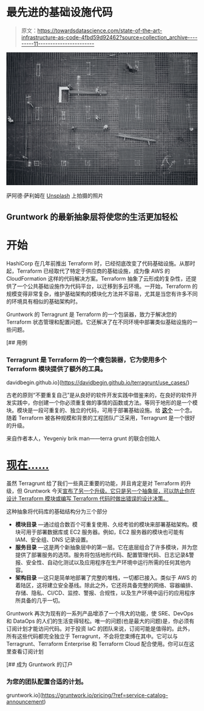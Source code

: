 # 最先进的基础设施代码

> 原文：<https://towardsdatascience.com/state-of-the-art-infrastructure-as-code-4fbd59d92462?source=collection_archive---------11----------------------->

![](img/f2f7fbb87ae11f483d45fbdab68fab82.png)

萨阿德·萨利姆在 [Unsplash](https://unsplash.com/s/photos/infrastructure?utm_source=unsplash&utm_medium=referral&utm_content=creditCopyText) 上拍摄的照片

## Gruntwork 的最新抽象层将使您的生活更加轻松

# 开始

HashiCorp 在几年前推出 Terraform 时，已经彻底改变了代码基础设施。从那时起，Terraform 已经取代了特定于供应商的基础设施，成为像 AWS 的 CloudFormation 这样的代码解决方案。Terraform 抽象了云形成的复杂性，还提供了一个公共基础设施作为代码平台，以迁移到多云环境。一开始，Terraform 的规模变得非常复杂，维护基础架构的模块化方法并不容易，尤其是当您有许多不同的环境具有相似的基础架构时。

Gruntwork 的 Terragrunt 是 Terraform 的一个包装器，致力于解决您的 Terraform 状态管理和配置问题。它还解决了在不同环境中部署类似基础设施的一些问题。

 [## 用例

### Terragrunt 是 Terraform 的一个瘦包装器，它为使用多个 Terraform 模块提供了额外的工具。

davidbegin.github.io](https://davidbegin.github.io/terragrunt/use_cases/) 

古老的原则“不要重复自己”是从良好的软件开发实践中借鉴来的，在良好的软件开发实践中，你创建一个你必须重复做的事情的函数或方法。等同于地形的是一个模块。模块是一段可重复的、独立的代码，可用于部署基础设施。给 [**这个**](https://medium.com/r?url=https%3A%2F%2Fblog.gruntwork.io%2Fterragrunt-how-to-keep-your-terraform-code-dry-and-maintainable-f61ae06959d8) 一个念。随着 Terraform 被各种规模和背景的工程团队广泛采用，Terragrunt 是一个很好的升级。

来自作者本人，Yevgeniy brik man——terra grunt 的联合创始人

# [现在……](https://linktr.ee/kovid)

虽然 Terragrunt 给了我们一些真正重要的功能，并且肯定是对 Terraform 的升级，但 Gruntwork 今天[宣布了另一个升级。它只是另一个抽象层，可以防止你在设计 Terraform 模块或编写 Terraform 代码时做出错误的设计决策。](https://blog.gruntwork.io/introducing-the-gruntwork-module-service-and-architecture-catalogs-eb3a21b99f70)

这种抽象将代码库的基础结构分为三个部分

*   **模块目录** —通过组合数百个可重复使用、久经考验的模块来部署基础架构。模块可用于部署数据库或 EC2 服务器。例如，EC2 服务器的模块也可能有 IAM、安全组、DNS 记录设置。
*   **服务目录** —这是两个新抽象层中的第一层。它在底层组合了许多模块，并为您提供了部署服务的选项。服务将包括地形代码、配置管理代码、日志记录&警报、安全性、自动化测试以及应用程序在生产环境中运行所需的任何其他内容。
*   **架构目录** —这只是简单地部署了完整的堆栈，一切都已接入。类似于 AWS 的着陆区，这将建立安全基线。除此之外，它还将具备完整的网络、容器编排、存储、隐私、CI/CD、监控、警报、合规性，以及生产环境中运行的应用程序所具备的几乎一切。

Gruntwork 再次为现有的一系列产品增添了一个伟大的功能，使 SRE、DevOps 和 DataOps 的人们的生活变得轻松。唯一的问题(也是最大的问题)是，你必须有订阅计划才能访问代码。对于投资 IaC 的团队来说，订阅可能是值得的。此外，所有这些代码都完全独立于 Terragrunt，不会将您束缚在其中。它可以与 Terragrunt、Terraform Enterprise 和 Terraform Cloud 配合使用。你可以在这里查看订阅计划

[](https://gruntwork.io/pricing/?ref=service-catalog-announcement) [## 成为 Gruntwork 的订户

### 为您的团队配置合适的计划。

gruntwork.io](https://gruntwork.io/pricing/?ref=service-catalog-announcement)
